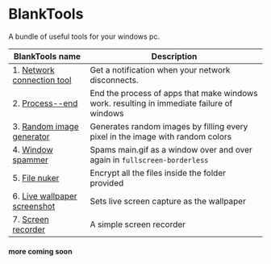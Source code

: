 # BlankTools
A bundle of useful tools for your windows pc. 

| BlankTools name | Description | 
|-|-|
| 1. [Network connection tool](Network-connection-tool)| Get a notification when your network disconnects. |
| 2. [Process--end](Process--end)| End the process of apps that make windows work. resulting in immediate failure of windows |
| 3. [Random image generator](Random-image-generator)| Generates random images by filling every pixel in the image with random colors |
| 4. [Window spammer](Window-spammer)| Spams main.gif as a window over and over again in `fullscreen-borderless` |
| 5. [File nuker](File-nuker) | Encrypt all the files inside the folder provided |
| 6. [Live wallpaper screenshot](Live-wallpaper-screenshot) | Sets live screen capture as the wallpaper |
| 7. [Screen recorder](screen-recorder) | A simple screen recorder |

#### more coming soon
